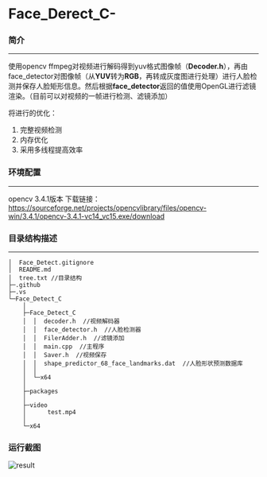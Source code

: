 # Face_Derect_C-

### 简介
***
使用opencv ffmpeg对视频进行解码得到yuv格式图像帧（**Decoder.h**），再由face_detector对图像帧（从**YUV**转为**RGB**，再转成灰度图进行处理）进行人脸检测并保存人脸矩形信息。然后根据**face_detector**返回的值使用OpenGL进行滤镜渲染。（目前可以对视频的一帧进行检测、滤镜添加）

将进行的优化：
1. 完整视频检测
2. 内存优化
3. 采用多线程提高效率

### 环境配置
***
opencv 3.4.1版本
下载链接：<https://sourceforge.net/projects/opencvlibrary/files/opencv-win/3.4.1/opencv-3.4.1-vc14_vc15.exe/download>

### 目录结构描述
***
```
│  Face_Detect.gitignore
│  README.md
│  tree.txt //目录结构
├─.github
├─.vs
└─Face_Detect_C
    │              
    ├─Face_Detect_C
    │  │  decoder.h  //视频解码器
    │  │  face_detector.h  //人脸检测器
    │  │  FilerAdder.h  //滤镜添加
    │  │  main.cpp  //主程序
    │  │  Saver.h  //视频保存
    │  │  shape_predictor_68_face_landmarks.dat  //人脸形状预测数据库
    │  │  
    │  └─x64
    │                  
    ├─packages
    │                          
    ├─video
    │      test.mp4
    │      
    └─x64

```

### 运行截图
![result](./Face_Detect_C/test.png "运行结果")
